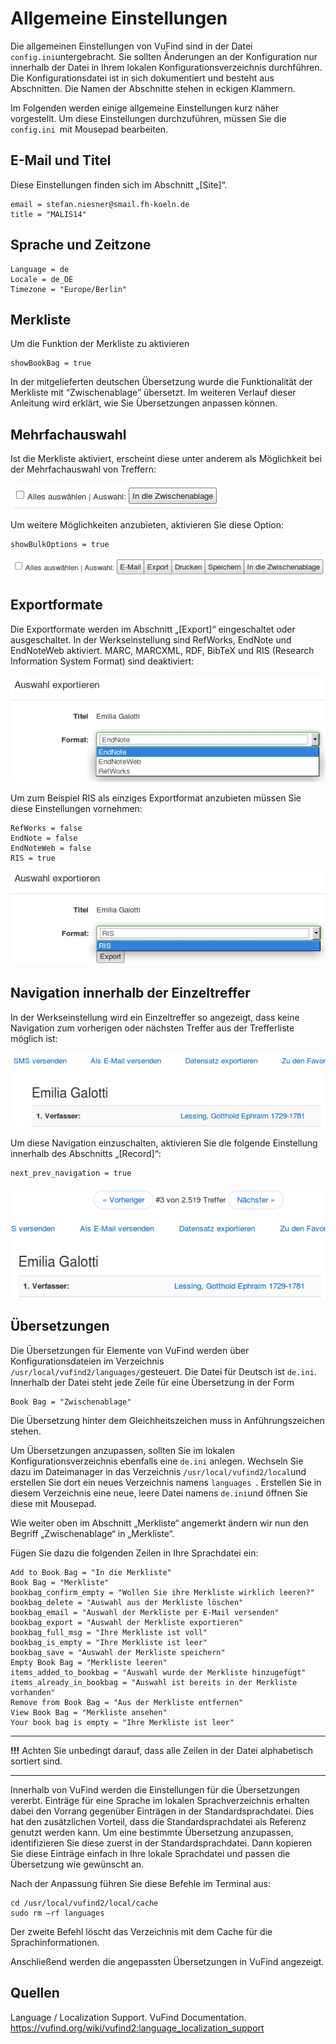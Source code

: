 # Allgemeine Einstellungen

Die allgemeinen Einstellungen von VuFind sind in der Datei ``` config.ini```untergebracht. Sie sollten Änderungen an der Konfiguration nur innerhalb der Datei in Ihrem lokalen Konfigurationsverzeichnis durchführen. Die Konfigurationsdatei ist in sich dokumentiert und besteht aus Abschnitten. Die Namen der Abschnitte stehen in eckigen Klammern.

Im Folgenden werden einige allgemeine Einstellungen kurz näher vorgestellt. Um diese Einstellungen durchzuführen, müssen Sie die ```config.ini ```mit Mousepad bearbeiten.

## E-Mail und Titel

Diese Einstellungen finden sich im Abschnitt „\[Site\]“.

```
email = stefan.niesner@smail.fh-koeln.de
title = "MALIS14"
```

## Sprache und Zeitzone

```
Language = de
Locale = de_DE
Timezone = "Europe/Berlin"
```

## Merkliste

Um die Funktion der Merkliste zu aktivieren

```
showBookBag = true
```

In der mitgelieferten deutschen Übersetzung wurde die Funktionalität der Merkliste mit “Zwischenablage” übersetzt. Im weiteren Verlauf dieser Anleitung wird erklärt, wie Sie Übersetzungen anpassen können.

## Mehrfachauswahl

Ist die Merkliste aktiviert, erscheint diese unter anderem als Möglichkeit bei der Mehrfachauswahl von Treffern:

![](media/06/image1.png)

Um weitere Möglichkeiten anzubieten, aktivieren Sie diese Option:

```
showBulkOptions = true
```

![](media/06/image2.png)

## Exportformate

Die Exportformate werden im Abschnitt „\[Export\]“ eingeschaltet oder ausgeschaltet. In der Werkseinstellung sind RefWorks, EndNote und EndNoteWeb aktiviert. MARC, MARCXML, RDF, BibTeX und RIS (Research Information System Format) sind deaktiviert:

![](media/06/image3.png)

Um zum Beispiel RIS als einziges Exportformat anzubieten müssen Sie diese Einstellungen vornehmen:

```
RefWorks = false
EndNote = false
EndNoteWeb = false
RIS = true
```

![](media/06/image4.png)

## Navigation innerhalb der Einzeltreffer

In der Werkseinstellung wird ein Einzeltreffer so angezeigt, dass keine Navigation zum vorherigen oder nächsten Treffer aus der Trefferliste möglich ist:

![](media/06/image5.png)

Um diese Navigation einzuschalten, aktivieren Sie die folgende Einstellung innerhalb des Abschnitts „\[Record\]“:

```
next_prev_navigation = true
```

![](media/06/image6.png)


## Übersetzungen

Die Übersetzungen für Elemente von VuFind werden über Konfigurationsdateien im Verzeichnis ```/usr/local/vufind2/languages/```gesteuert. Die Datei für Deutsch ist ```de.ini```. Innerhalb der Datei steht jede Zeile für eine Übersetzung in der Form

```
Book Bag = "Zwischenablage"
```

Die Übersetzung hinter dem Gleichheitszeichen muss in Anführungszeichen stehen.

Um Übersetzungen anzupassen, sollten Sie im lokalen Konfigurationsverzeichnis ebenfalls eine ```de.ini``` anlegen. Wechseln Sie dazu im Dateimanager in das Verzeichnis ```/usr/local/vufind2/local```und erstellen Sie dort ein neues Verzeichnis namens ```languages ```. Erstellen Sie in diesem Verzeichnis eine neue, leere Datei namens ```de.ini```und öffnen Sie diese mit Mousepad.

Wie weiter oben im Abschnitt „Merkliste“ angemerkt ändern wir nun den Begriff „Zwischenablage“ in „Merkliste“.

Fügen Sie dazu die folgenden Zeilen in Ihre Sprachdatei ein:

```
Add to Book Bag = "In die Merkliste"
Book Bag = "Merkliste"
bookbag_confirm_empty = "Wollen Sie ihre Merkliste wirklich leeren?"
bookbag_delete = "Auswahl aus der Merkliste löschen"
bookbag_email = "Auswahl der Merkliste per E-Mail versenden"
bookbag_export = "Auswahl der Merkliste exportieren"
bookbag_full_msg = "Ihre Merkliste ist voll"
bookbag_is_empty = "Ihre Merkliste ist leer"
bookbag_save = "Auswahl der Merkliste speichern"
Empty Book Bag = "Merkliste leeren"
items_added_to_bookbag = "Auswahl wurde der Merkliste hinzugefügt"
items_already_in_bookbag = "Auswahl ist bereits in der Merkliste vorhanden"
Remove from Book Bag = "Aus der Merkliste entfernen"
View Book Bag = "Merkliste ansehen"
Your book bag is empty = "Ihre Merkliste ist leer"
```

  --------- ----------------------------------------------------------------------------------------
  **!!!**   Achten Sie unbedingt darauf, dass alle Zeilen in der Datei alphabetisch sortiert sind.
  --------- ----------------------------------------------------------------------------------------

Innerhalb von VuFind werden die Einstellungen für die Übersetzungen vererbt. Einträge für eine Sprache im lokalen Sprachverzeichnis erhalten dabei den Vorrang gegenüber Einträgen in der Standardsprachdatei. Dies hat den zusätzlichen Vorteil, dass die Standardsprachdatei als Referenz genutzt werden kann. Um eine bestimmte Übersetzung anzupassen, identifizieren Sie diese zuerst in der Standardsprachdatei. Dann kopieren Sie diese Einträge einfach in Ihre lokale Sprachdatei und passen die Übersetzung wie gewünscht an.

Nach der Anpassung führen Sie diese Befehle im Terminal aus:

```
cd /usr/local/vufind2/local/cache
sudo rm –rf languages
```

Der zweite Befehl löscht das Verzeichnis mit dem Cache für die Sprachinformationen.

Anschließend werden die angepassten Übersetzungen in VuFind angezeigt.

## Quellen

Language / Localization Support. VuFind Documentation.
<https://vufind.org/wiki/vufind2:language_localization_support>